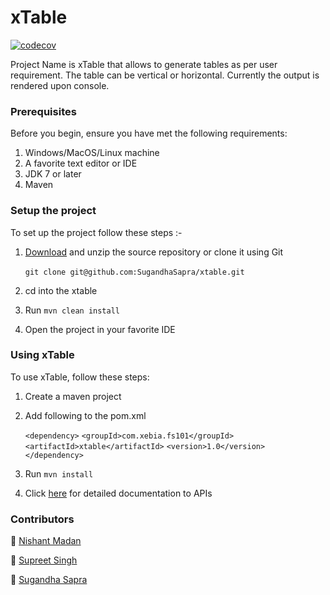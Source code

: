 # xTable

[![codecov](https://codecov.io/gh/SugandhaSapra/xtable/branch/master/graph/badge.svg?token=U224d7dx98)](https://codecov.io/gh/SugandhaSapra/xtable)



Project Name is xTable that allows to generate tables as per user requirement. The table can be vertical or horizontal. Currently the output is rendered upon console. 

### Prerequisites

Before you begin, ensure you have met the following requirements:

1. Windows/MacOS/Linux machine
2. A favorite text editor or IDE
3. JDK 7 or later
4. Maven

### Setup the project 

To set up the project follow these steps :-

1. [Download](https://github.com/SugandhaSapra/xtable/archive/master.zip) and unzip the source repository or clone it using Git

   ​	`git clone git@github.com:SugandhaSapra/xtable.git`

2. cd into the xtable 

3. Run `mvn clean install`

4. Open the project in your favorite IDE

### Using xTable

To use xTable, follow these steps:

1. Create a maven project

2. Add  following to the pom.xml 

   `<dependency>`
     `<groupId>com.xebia.fs101</groupId>`
     `<artifactId>xtable</artifactId>`
     `<version>1.0</version>`
   `</dependency>`

3. Run `mvn install`

4. Click [here]() for detailed documentation to APIs

### Contributors

📖 [Nishant Madan](https://github.com/nishantmadan26)

📖 [Supreet Singh](https://github.com/supr8sung)

📖 [Sugandha Sapra](https://github.com/SugandhaSapra)


